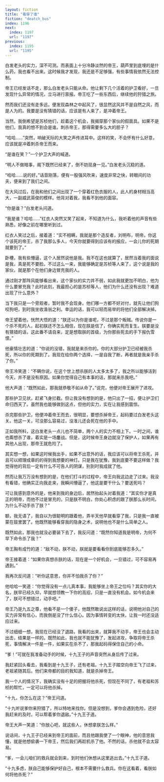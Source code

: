 ```yaml
---
layout: fiction
title: "看穿了谁"
fiction: "deatch_bus"
index: 1196
next:
  index: 1197
  url: "1197"
previous:
  index: 1195
  url: "1195"
---
```

白发老头的实力，深不可测。而表面上十分冷静淡然的帝王，葫芦里到底埋的是什么药，我也看不出来。这时候我才发现，我还是不足够强，有些事情我依然无法控制。

帝王已经发话不走，那么白发老头只能从命。他让剩下几个活着的护卫看好，一旦发现什么异常的情况，立马进行禀报。帝王吃了一些东西后，继续他的狩猎之旅。

然而我们还没有走多远，便发现森林之中起风了，很显然这风并不是自然之风，而是人为的。我要是没有猜错的话，应该是有人来了，是冲着帝王。

当然，我倒希望是苏桢他们，趁着这个机会，我揭穿那个家伙的假面具。如果不是他们，我真的想不到会是谁。刺杀帝王，那得需要多么大的胆子？

“哈哈……”突然，响破天际的大笑之声传进耳中。这样的笑，不会怀有什么好意，应该就是冲着刺杀帝王而来。

“是谁在笑？”一个护卫大声的喊道。

“明人不做暗事，阁下既然已经来了，倒不妨现身一见。”白发老头沉稳的道。

“哈哈……说的好。”话音刚落，便有一股强风吹来，速度非常之快，转眼间的功夫，便来到了我们之间。

在大风过后，在我和他们之间出现了一个穿着红色衣服的人，此人的身材相当高大，一副威武英俊的模样。他背对着我，我看不到他的面容。

“你是谁？”白发老头问道。

“我是谁？哈哈……”红衣人突然又笑了起来，不知道为什么，我听着他的声音有些熟悉，好像之前在哪里听到过。

红衣人笑过之后，接着道：“实不相瞒，我就是那个造反者，刘明布，明帝。你这个该死的帝王，杀了我那么多人，今天你就要得到应该有的报应，一会儿你的死期就要到了。”

卧槽，我有些懵逼，这个人居然说他是我。我不在这也就算了，居然当着我的面说是我，真是死不要脸。不过这么一来，我能够确定是苏桢等人来了，这个说是我的家伙，就是那个在他们身边冒充我的人。

通过刚才那阵风能够看出来，这个家伙的实力并不弱，如此我就更加不明白，他为什么要冒充我？此时此刻，我最担心的是苏桢等人，他们为什么还没有出现？难道出现了什么意外？

当下我只是一个旁观者，暂时我不会现身。他们哪一方都不好对付，就先让他们狗咬狗吧，到时我坐收渔翁之利。幸运的话，我可以轻而易举的将他们全部解决掉。

帝王望着他，恍然大悟的道：“朕还以为你是谁呢，不过是那个叛贼。传说你是一个杀不死的人，起初朕还不怎么相信，现在朕是信了，你确实死而复生。朕要是没有猜错的话，这此番不请自来，定是想取朕的首级，为你那些死去的手下报仇雪恨。”

他豪情壮志的道：“你说的没错，我就是来杀你的。你的大部分护卫已经被我杀死，所以你的死期到了。我现在给你两个选择，一是自我了断，再者就是我亲手杀了你。”

帝王冷笑道：“不瞒你说，在这个世上想杀朕的人太多太多了，我之所以能够活到今天，并不是没有原因。如果你觉得自己有本事的话，那就来杀我吧。”

他大声道：“既然如此，那我就恭敬不如从命了。”说完，他便对帝王展开了进攻。

那些护卫见状，赶紧飞身拦截。但让我没有想到的是，他只出了一招，便让护卫们命归西天了。虽然我也能够做到这点，但他的实力，实在让我感到震惊。

杀完那些护卫，他便冲着帝王而去，很明显，要想杀掉帝王，起码要过白发老头这关。他这一关，可没那么容易过，没准儿还会死在他的手中。

正如我所料，这白发老头一点儿也不简单，两个人的实力不相上下。一时之间，谁也甭想杀了谁，着实是一场鏖战。但是，这时候帝王身边就没了保护人，如果再有其他人出现，那帝王就危险了。

其实想一想，如果这时候我出手，如果不出意外的话，我应该可以将帝王杀死，并且可以顺理成章的的得到我想要的神灯。只是我在犹豫，我到底要不要这样做？我觉得他的背后一定有什么不可告人的阴谋，别到时我成就了他。

然而让我万万没有想到的是，在他们打斗的过程中，帝王向我这边走了过来。我没有看错，他确实正向我走来，我瞬间懵逼了，他这是要干什么？要送死吗？

可让我感到意外的是，他来到我的身边后，居然抬起头对着我道：“其实你才是真正的明帝，而他不过是冒充的，只是朕不明白，你处心积虑的跟了朕那么长时间，为什么不动手杀了朕？”

额，我无语了，我自以为很聪明的跟着他，弄半天他早就看穿了我，只是我一直被蒙在鼓里罢了。他既然能够看穿我的隐身之术，说明他也不是什么简单之人。

既然如此，那我也就没必要装下去了，我反问道：“既然你知道我是明帝，为何不早下命令杀了我？”

帝王胸有成竹的道：“敌不动，朕不动，朕就是要看看你到底能够忍多久。”

帝王接着道：“如果你真想杀朕的话，现在是一个好机会，一旦错过，可不容易再遇到。”

我再次反问道：“听你这意思，你并不怕我杀了你？”

他哈哈一笑道：“你觉得没有一点儿真本事，我能够坐上帝王之位吗？其实你的大名，朕早已经久仰，早就想领教一下你的高招，只是一直没有机会。如今机会来了，朕可不想错过，动手吧。”

帝王乃是九五之尊，他看不是一个傻子，他既然敢说出这样的话，说明他对自己的实力非常有信心，而我倒是没了什么信心。因为事情转变的太快，让我一时还没适应过来。

不过细细一想，我现在已经没了退路，我看的出来，就算我不动手，帝王也会主动出击，结果是一样的。既然如此，我也就不能犹豫了，发起进攻，争取将帝王杀死，事情解决一件是一件，如果实在杀不了，那我起码得保住自己的小命。

“爹！”可就在我准备动手的时候，十九王子的声音突然从身后传了过来。

我赶紧回头看去，我看到是十九王子，还有老祖。十九王子踏空向帝王飞了过来，老祖紧随其后。他们来帝都的目的我知道，就是杀掉帝王。

我一个人的情况下，我确实没有十足的把握将他杀死，但现在不同了，有老祖和苏桢的帮忙，一定可以将他杀掉。

“十九，你怎么在这？”帝王问道。

“十九听说爹你来狩猎了，所以特地来找你。但是没想到，爹你会遇到危险，还好我赶来的及时，可以帮着爹你退敌。”十九王子道。

帝王大声一笑道：“你放心吧，就这些人，休想拿朕怎么样。”

说话间，十九王子已经来到帝王的面前，而且他跟我使了一个眼神，他的意思我懂，就是他想偷袭一下帝王，然后我们再趁机杀了他。不然的话，杀他就不会太容易。

“爹，一会儿咱们的救兵就会到来，到时他们休想从这里逃出去。”十九王子道。

“十九多虑，朕自己能够保护好自己，根本不需要什么救兵。你在这看着，看朕如何将他杀死？”